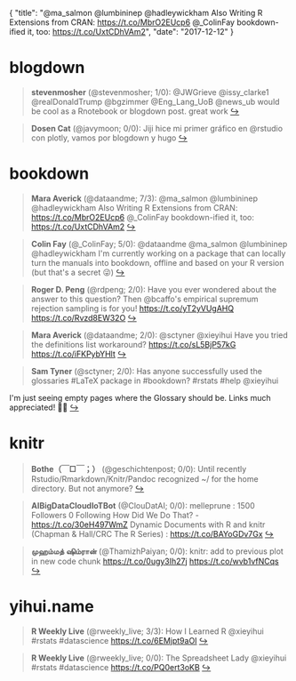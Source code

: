 {
  "title": "@ma_salmon @lumbininep @hadleywickham Also Writing R Extensions from CRAN: https://t.co/MbrO2EUcp6 @_ColinFay bookdown-ified it, too: https://t.co/UxtCDhVAm2",
  "date": "2017-12-12"
}

# blogdown

> **stevenmosher** (@stevenmosher; 1/0): @JWGrieve @issy_clarke1 @realDonaldTrump @bgzimmer @Eng_Lang_UoB @news_ub would be cool as a Rnotebook  or  blogdown post.  great work  [&#8618;](https://twitter.com/xieyihui/status/940241320597184512)

<!-- -->


> **Dosen Cat** (@javymoon; 0/0): Jiji hice mi primer gráfico en @rstudio con plotly, vamos por blogdown y hugo  [&#8618;](https://twitter.com/xieyihui/status/940316896485953536)

<!-- -->


# bookdown

> **Mara Averick** (@dataandme; 7/3): @ma_salmon @lumbininep @hadleywickham Also Writing R Extensions from CRAN: https://t.co/MbrO2EUcp6 @_ColinFay bookdown-ified it, too: https://t.co/UxtCDhVAm2  [&#8618;](https://twitter.com/xieyihui/status/940287139211890689)

<!-- -->


> **Colin Fay** (@_ColinFay; 5/0): @dataandme @ma_salmon @lumbininep @hadleywickham I'm currently working on a package that can locally turn the manuals into bookdown, offline and based on your R version (but that's a secret 😜)  [&#8618;](https://twitter.com/xieyihui/status/940288712587595776)

<!-- -->


> **Roger D. Peng** (@rdpeng; 2/0): Have you ever wondered about the answer to this question? Then @bcaffo's empirical supremum rejection sampling is for you! https://t.co/yT2yVUgAHQ https://t.co/Rvzd8EW32O  [&#8618;](https://twitter.com/xieyihui/status/940378497142288384)

<!-- -->


> **Mara Averick** (@dataandme; 2/0): @sctyner @xieyihui Have you tried the definitions list workaround? https://t.co/sL5BjP57kG
https://t.co/iFKPybYHlt  [&#8618;](https://twitter.com/xieyihui/status/940266926185549829)

<!-- -->


> **Sam Tyner** (@sctyner; 2/0): Has anyone successfully used the glossaries #LaTeX package in #bookdown? #rstats #help @xieyihui
>
I'm just seeing empty pages where the Glossary should be. Links much appreciated! 🙏🏼  [&#8618;](https://twitter.com/xieyihui/status/940261842903011329)

<!-- -->


# knitr

> **Bothe（￣□￣；）** (@geschichtenpost; 0/0): Until recently Rstudio/Rmarkdown/Knitr/Pandoc recognized ~/ for the home directory. But not anymore?  [&#8618;](https://twitter.com/xieyihui/status/940331959758278656)

<!-- -->


> **AIBigDataCloudIoTBot** (@ClouDatAI; 0/0): melleprune : 1500 Followers 0 Following How Did We Do That? - https://t.co/30eH497WmZ Dynamic Documents with R and knitr (Chapman &amp; Hall/CRC The R Series) : https://t.co/BAYoGDv7Gx  [&#8618;](https://twitter.com/xieyihui/status/940287862989303814)

<!-- -->


> **முஹம்மத் ஷிம்ரான்** (@ThamizhPaiyan; 0/0): knitr: add to previous plot in new code chunk https://t.co/0ugy3Ih27j https://t.co/wvb1vfNCqs  [&#8618;](https://twitter.com/xieyihui/status/939994851772387328)

<!-- -->


# yihui.name

> **R Weekly Live** (@rweekly_live; 3/3): How I Learned R @xieyihui #rstats #datascience https://t.co/6EMjpt9aOI  [&#8618;](https://twitter.com/xieyihui/status/940067238026952705)

<!-- -->


> **R Weekly Live** (@rweekly_live; 0/0): The Spreadsheet Lady @xieyihui #rstats #datascience https://t.co/PQ0ert3oKB  [&#8618;](https://twitter.com/xieyihui/status/940067238798696449)

<!-- -->


